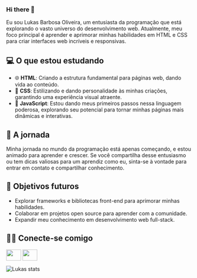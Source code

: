 ### Hi there 👋

Eu sou Lukas Barbosa Oliveira, um entusiasta da programação que está explorando o vasto universo do desenvolvimento web. Atualmente, meu foco principal é aprender e aprimorar minhas habilidades em HTML e CSS para criar interfaces web incríveis e responsivas.

## 💻 O que estou estudando

- 🌐 **HTML**: Criando a estrutura fundamental para páginas web, dando vida ao conteúdo.
- 🎨 **CSS**: Estilizando e dando personalidade às minhas criações, garantindo uma experiência visual atraente.
- 🚀 **JavaScript**: Estou dando meus primeiros passos nessa linguagem poderosa, explorando seu potencial para tornar minhas páginas mais dinâmicas e interativas.

## 🌱 A jornada

Minha jornada no mundo da programação está apenas começando, e estou animado para aprender e crescer. Se você compartilha desse entusiasmo ou tem dicas valiosas para um aprendiz como eu, sinta-se à vontade para entrar em contato e compartilhar conhecimento.


## 🚀 Objetivos futuros

- Explorar frameworks e bibliotecas front-end para aprimorar minhas habilidades.
- Colaborar em projetos open source para aprender com a comunidade.
- Expandir meu conhecimento em desenvolvimento web full-stack.

## 👨‍💻 Conecte-se comigo

 <a href="linkedin.com/in/lukas-barbosa-oliveira-44747a263/" target="blank"><img align="center" src="https://cdn.jsdelivr.net/npm/simple-icons@3.0.1/icons/linkedin.svg" alt="" height="30" width="40" /></a>  <a href="https://www.instagram.com/_.lb99/" target="blank"><img align="center" src="https://cdn.jsdelivr.net/npm/simple-icons@3.0.1/icons/instagram.svg" alt="" height="30" width="40" /></a>
 
 


![Lukas stats](https://github-readme-stats.vercel.app/api?username=barbosalukas&show_icons=true&theme=transparent)
